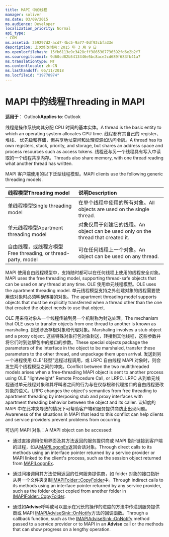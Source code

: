 ```yaml
---
title: MAPI 中的线程
manager: soliver
ms.date: 03/09/2015
ms.audience: Developer
localization_priority: Normal
api_type:
- COM
ms.assetid: 259297d2-acd7-4bc5-9a77-0df92cbfa33e
description: 上次修改时间：2015 年 3 月 9 日
ms.openlocfilehash: 15fb6113e9c3428cff3865307736592fd6e2b2f7
ms.sourcegitcommit: 9d60cd82b5413446e5bc8ace2cd689f683fb41a7
ms.translationtype: MT
ms.contentlocale: zh-CN
ms.lasthandoff: 06/11/2018
ms.locfileid: "19778974"
---
```

# <a name="threading-in-mapi"></a><span data-ttu-id="b01a1-103">MAPI 中的线程</span><span class="sxs-lookup"><span data-stu-id="b01a1-103">Threading in MAPI</span></span>

  
  
<span data-ttu-id="b01a1-104">**适用于**： Outlook</span><span class="sxs-lookup"><span data-stu-id="b01a1-104">**Applies to**: Outlook</span></span> 
  
<span data-ttu-id="b01a1-105">线程是操作系统向其分配 CPU 时间的基本实体。</span><span class="sxs-lookup"><span data-stu-id="b01a1-105">A thread is the basic entity to which an operating system allocates CPU time.</span></span> <span data-ttu-id="b01a1-106">线程都有其自己的 register、 堆栈、 优先级和存储，但共享地址空间和处理资源如访问令牌。</span><span class="sxs-lookup"><span data-stu-id="b01a1-106">A thread has its own registers, stack, priority, and storage, but shares an address space and process resources such as access tokens.</span></span> <span data-ttu-id="b01a1-107">线程还与另一个线程具有写入中读取的一个线程共享内存。</span><span class="sxs-lookup"><span data-stu-id="b01a1-107">Threads also share memory, with one thread reading what another thread has written.</span></span>
  
<span data-ttu-id="b01a1-108">MAPI 客户端使用的以下泛型线程模型。</span><span class="sxs-lookup"><span data-stu-id="b01a1-108">MAPI clients use the following generic threading models.</span></span>
  
|<span data-ttu-id="b01a1-109">**线程模型**</span><span class="sxs-lookup"><span data-stu-id="b01a1-109">**Threading model**</span></span>|<span data-ttu-id="b01a1-110">**说明**</span><span class="sxs-lookup"><span data-stu-id="b01a1-110">**Description**</span></span>|
|:-----|:-----|
|<span data-ttu-id="b01a1-111">单线程模型</span><span class="sxs-lookup"><span data-stu-id="b01a1-111">Single threading model</span></span>  <br/> |<span data-ttu-id="b01a1-112">在单个线程中使用的所有对象。</span><span class="sxs-lookup"><span data-stu-id="b01a1-112">All objects are used on the single thread.</span></span>  <br/> |
|<span data-ttu-id="b01a1-113">单元线程模型</span><span class="sxs-lookup"><span data-stu-id="b01a1-113">Apartment threading model</span></span>  <br/> |<span data-ttu-id="b01a1-114">对象仅用于创建它的线程。</span><span class="sxs-lookup"><span data-stu-id="b01a1-114">An object can be used only on the thread that created it.</span></span>  <br/> |
|<span data-ttu-id="b01a1-115">自由线程，或线程方模型</span><span class="sxs-lookup"><span data-stu-id="b01a1-115">Free threading, or thread-party, model</span></span>  <br/> |<span data-ttu-id="b01a1-116">可在任何线程上一个对象。</span><span class="sxs-lookup"><span data-stu-id="b01a1-116">An object can be used on any thread.</span></span>  <br/> |
   
<span data-ttu-id="b01a1-117">MAPI 使用自由线程模型中，支持随时都可以在任何线程上使用的线程安全对象。</span><span class="sxs-lookup"><span data-stu-id="b01a1-117">MAPI uses the free threading model, supporting thread-safe objects that can be used on any thread at any time.</span></span> <span data-ttu-id="b01a1-118">OLE 使用单元线程模型。</span><span class="sxs-lookup"><span data-stu-id="b01a1-118">OLE uses the apartment threading model.</span></span> <span data-ttu-id="b01a1-119">单元线程模型支持之外创建对象的线程需要使用该对象时必须明确转接的对象。</span><span class="sxs-lookup"><span data-stu-id="b01a1-119">The apartment threading model supports objects that must be explicitly transferred when a thread other than the one that created the object needs to use that object.</span></span>
  
<span data-ttu-id="b01a1-120">OLE 用来将对象从一个线程传输到另一个机制称为封送处理。</span><span class="sxs-lookup"><span data-stu-id="b01a1-120">The mechanism that OLE uses to transfer objects from one thread to another is known as marshaling.</span></span> <span data-ttu-id="b01a1-121">封送涉及存根对象和代理对象。</span><span class="sxs-lookup"><span data-stu-id="b01a1-121">Marshaling involves a stub object and a proxy object.</span></span> <span data-ttu-id="b01a1-122">这些特殊对象打包对象封送，转接到其他线程，这些参数并将它们时到达解包中的接口的参数。</span><span class="sxs-lookup"><span data-stu-id="b01a1-122">These special objects package the parameters of the interface in the object to be marshaled, transfer these parameters to the other thread, and unpackage them upon arrival.</span></span> <span data-ttu-id="b01a1-123">发送到另一个进程使用 OLE"轻型"远程过程调用，或 LRPC 自由线程 MAPI 对象时，则会发生两个线程模型之间的冲突。</span><span class="sxs-lookup"><span data-stu-id="b01a1-123">Conflict between the two multithreaded models arises when a free-threading MAPI object is sent to another process using OLE "lightweight" Remote Procedure Call, or LRPC.</span></span> <span data-ttu-id="b01a1-124">LRPC 从到单元线程通过单元线程对象和其呼叫者之间的行为与在仅存根和代理接口的自由线程更改对象的语义。</span><span class="sxs-lookup"><span data-stu-id="b01a1-124">LRPC changes the object's semantics from free threading to apartment threading by interposing stub and proxy interfaces with apartment threading behavior between the object and its caller.</span></span> <span data-ttu-id="b01a1-125">认知度的 MAPI 中在此冲突导致的情况下可帮助客户端和服务提供商防止出现问题。</span><span class="sxs-lookup"><span data-stu-id="b01a1-125">Awareness of the situations in MAPI that lead to this conflict can help clients and service providers prevent problems from occurring.</span></span>
  
<span data-ttu-id="b01a1-126">可访问 MAPI 对象：</span><span class="sxs-lookup"><span data-stu-id="b01a1-126">A MAPI object can be accessed:</span></span>
  
- <span data-ttu-id="b01a1-127">通过直接调用使用界面及其方法返回的服务提供商或 MAPI 指针链接到客户端的过程，如从[MAPILogonEx](mapilogonex.md)返回会话对象。</span><span class="sxs-lookup"><span data-stu-id="b01a1-127">Through direct calls to its methods using an interface pointer returned by a service provider or MAPI linked to the client's process, such as the session object returned from [MAPILogonEx](mapilogonex.md).</span></span>
    
- <span data-ttu-id="b01a1-128">通过间接调用其方法使用返回的任何服务提供商，如 folder 对象的接口指针从另一个文件夹复制[IMAPIFolder::CopyFolder](imapifolder-copyfolder.md)中。</span><span class="sxs-lookup"><span data-stu-id="b01a1-128">Through indirect calls to its methods using an interface pointer returned by any service provider, such as the folder object copied from another folder in [IMAPIFolder::CopyFolder](imapifolder-copyfolder.md).</span></span>
    
- <span data-ttu-id="b01a1-129">通过如**Advise**呼叫或可以显示在冗长的操作的进度的方法中传递到服务提供商或 MAPI [IMAPIAdviseSink::OnNotify](imapiadvisesink-onnotify.md)方法的回调函数。</span><span class="sxs-lookup"><span data-stu-id="b01a1-129">Through a callback function, such as the [IMAPIAdviseSink::OnNotify](imapiadvisesink-onnotify.md) method passed to a service provider or to MAPI in an **Advise** call or the methods that can show progress on a lengthy operation.</span></span> 
    

